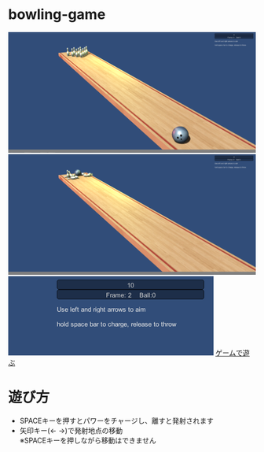 # bowling-game

![ゲーム画面1](images/ボーリング.PNG)
![ゲーム画面2](images/ボーリング2.PNG)
![スコア](images/ボーリング3.PNG)
<a href=https://gehikachu.github.io/bowling-game/bowling-game/ target="_blank">ゲームで遊ぶ
</a>

# 遊び方
- SPACEキーを押すとパワーをチャージし、離すと発射されます
- 矢印キー(← →)で発射地点の移動  
※SPACEキーを押しながら移動はできません
